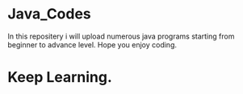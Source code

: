 # Java_Codes
In this repositery i will upload numerous java programs starting from beginner to advance level.
Hope you enjoy coding.
# Keep Learning.
